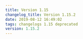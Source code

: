 ```yaml
---
title: Version 1.15
changelog_title: Version 1.15.2
date: 2019-08-12 16:49:02 
tags: changelogs 1.15 deprecated
version: 1.15.2
---
```

<script src="https://gist.github.com/spinnaker-release/e72cc8015d544738d07d57a183cb5404.js"/>
